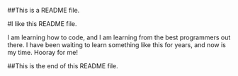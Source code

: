 ##This is a README file.

#I like this README file. 

I am learning how to code, and I am learning from the best programmers out there. I have been waiting to learn something like this for years, and now is my time. Hooray for me!

##This is the end of this README file.